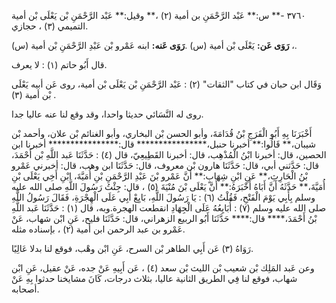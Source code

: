 ٣٧٦٠ -** س:** عَبْد الرَّحْمَنِ بن أمية (٢) ،** وقيل:** عَبْد الرَّحْمَنِ بْن يَعْلَى بْن أمية التميمي (٣) ، حجازي.

**رَوَى عَن:** يَعْلَى بْن أمية (س) .**رَوَى عَنه:** ابنه عَمْرو بْن عَبْدِ الرَّحْمَنِ بْن أمية (س) ،.

قال أَبُو حاتم (١) : لا يعرف.

وَقَال ابن حبان في كتاب "الثقات" (٢) : عَبْد الرَّحْمَنِ بْن يَعْلَى بْن أمية، روى عَن أبيه يَعْلَى بْن أمية (٣) .

روى له النَّسَائي حديثا واحدا، وقد وقع لنا عنه عاليا جدا.

أَخْبَرَنَا بِهِ أَبُو الْفَرَجِ بْنُ قُدَامَةَ، وأبو الحسن بْن البخاري، وأبو الغنائم بْن علان، وأحمد بْن شيبان،** قَالُوا:** أخبرنا حنبل،**************** قال:**************** أخبرنا ابن الحصين، قال: أخبرنا ابْنُ الْمُذْهِب، قال: أخبرنا القَطِيعِيّ، قال (٤) : حَدَّثَنَا عَبد اللَّهِ بْن أَحْمَدَ، قال: حَدَّثني أبي، قال: حَدَّثَنَا هارون بْن معروف، قال: حَدَّثَنَا ابن وهب، قال: أخبرني عَمْرو بْنُ الْحَارِثِ،** عَنِ ابْنِ شِهَابٍ:** أَنَّ عَمْرو بْنَ عَبْدِ الرَّحْمَنِ بْنِ أُمَيَّةَ، ابْنِ أَخِي يَعْلَى بْنِ أُمَيَّةَ،** حَدَّثَهُ أَنَّ أَبَاهُ أَخْبَرَهُ:** أَنَّ يَعْلَى بْنَ مُنْيَةَ (٥) ، قال: جِئْتُ رَسُولَ اللَّهِ صلى الله عليه وسلم بِأَبِي يَوْمَ الْفَتْحِ، فَقُلْتُ (٦) : يَا رَسُولَ اللَّهِ، بَايِعْ أَبِي عَلَى الْهِجْرَةِ، فَقَالَ رَسُولُ اللَّهِ صلى الله عليه وسلم (٧) : أُبَايِعُهُ عَلَى الْجِهَادِ انقطعت الهجرة.وبه، قال (١) : حَدَّثَنَا عَبد اللَّهِ بْنُ أَحْمَدَ،**** قال:**** حَدَّثَنَا أَبُو الربيع الزهراني، قال: حَدَّثَنَا فليح، عَنِ ابْن شهاب، عَنْ عَمْرو بن عبد الرحمن ابن أمية (٢) ، بإسناده مثله.

رَوَاهُ (٣) عَن أَبِي الطاهر بْن السرح، عَنِ ابْن وهْب، فوقع لنا بدلا عَالِيًا.

وعن عَبد المَلِك بْن شعيب بْن الليث بْن سعد (٤) ، عَن أَبِيهِ عَنْ جده، عَنْ عقيل، عَنِ ابْن شهاب، فوقع لنا فِي الطريق الثانية عاليا، بثلاث درجات، كَانَ مشايخنا حدثوا بِهِ عَنْ أصحابه.